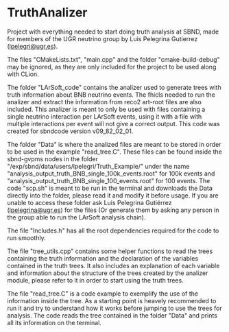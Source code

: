 # TruthAnalizer
Project with everything needed to start doing truth analysis at SBND, made for members of the UGR neutrino group by Luis Pelegrina Gutierrez (lpelegri@ugr.es).

The files "CMakeLists.txt", "main.cpp" and the folder "cmake-build-debug" may be ignored, as they are only included for the project to be used along with CLion.

The folder "LArSoft_code" contains the analizer used to generate trees with truth information about BNB neutrino events. The fhicls needed to run the analizer and extract the information from reco2 art-root files are also included. This analizer is meant to only be used with files containing a single neutrino interaction per LArSoft events, using it with a file with multiple interactions per event will not give a correct output. This code was created for sbndcode version v09_82_02_01.

The folder "Data" is where the analized files are meant to be stored in order to be used in the example "read_tree.C". These files can be found inside the sbnd-gvpms nodes in the folder "/exp/sbnd/data/users/lpelegri/Truth_Example/" under the name "analysis_output_truth_BNB_single_100k_events.root" for 100k events and "analysis_output_truth_BNB_single_100_events.root" for 100 events. The code "scp.sh" is meant to be run in the terminal and downloads the Data directly into the folder, please read it and modify it before usage. If you are unable to access these folder ask Luis Pelegrina Gutiérrez (lpelegrina@ugr.es) for the files (Or generate them by asking any person in the group able to run the LArSoft analysis chain).

The file "Includes.h" has all the root dependencies required for the code to run smoothly.

The file "tree_utils.cpp" contains some helper functions to read the trees containing the truth information and the declaration of the variables contained in the truth trees. It also includes an explanation of each variable and information about the structure of the trees created by the analizer module, please refer to it in order to start using the truth trees.

The file "read_tree.C" is a code example to exemplify the use of the information inside the tree. As a starting point is heavely recommended to run it and try to understand how it works before jumping to use the trees for analysis. The code reads the tree contained in the folder "Data" and prints all its information on the terminal.